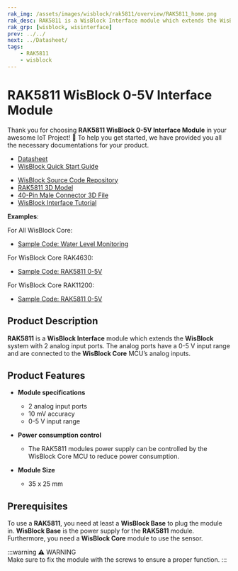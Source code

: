 ```yaml
---
rak_img: /assets/images/wisblock/rak5811/overview/RAK5811_home.png
rak_desc: RAK5811 is a WisBlock Interface module which extends the WisBlock system with 2 analog input ports. The analog ports have a 0-5V input range and are connected to the WisBlock Core MCU’s analog inputs.
rak_grp: [wisblock, wisinterface]
prev: ../../
next: ../Datasheet/
tags:
    - RAK5811
    - wisblock
---
```


# RAK5811 WisBlock 0-5V Interface Module

Thank you for choosing **RAK5811 WisBlock 0-5V Interface Module** in your awesome IoT Project! 🎉 To help you get started, we have provided you all the necessary documentations for your product.

* [Datasheet](../Datasheet/)
* <a href="../../Quickstart/" target="_blank">WisBlock Quick Start Guide</a>
<!---* [WisBlock Quick Start Guide](../../Quickstart/)-->
* [WisBlock Source Code Repository](https://github.com/RAKWireless/WisBlock/)
* [RAK5811 3D Model](https://downloads.rakwireless.com/LoRa/WisBlock/WisBlock-3D/pwb-rak5811.stp)
* [40-Pin Male Connector 3D File](https://downloads.rakwireless.com/3D_File/Accessory/WisConnector/M40S1003K6M.stp)
* [WisBlock Interface Tutorial](/Knowledge-Hub/Learn/WisBlock-IO-Tutorial/)

**Examples**:

For All WisBlock Core:
* [Sample Code: Water Level Monitoring](https://github.com/RAKWireless/WisBlock/tree/master/examples/RAK4630/solutions/Water_Level_Monitoring)

For WisBlock Core RAK4630:
* [Sample Code: RAK5811 0-5V](https://github.com/RAKWireless/WisBlock/tree/master/examples/RAK4630/IO/RAK5811_0-5V)

For WisBlock Core RAK11200:
* [Sample Code: RAK5811 0-5V](https://github.com/RAKWireless/WisBlock/tree/master/examples/RAK11200/IO/RAK5811_0-5V)

## Product Description

**RAK5811** is a **WisBlock Interface** module which extends the **WisBlock** system with 2 analog input ports. The analog ports have a 0-5&nbsp;V input range and are connected to the **WisBlock Core** MCU’s analog inputs.

## Product Features

* **Module specifications**
    * 2 analog input ports
    * 10&nbsp;mV accuracy
    * 0-5&nbsp;V input range

* **Power consumption control**
    * The RAK5811 modules power supply can be controlled by the WisBlock Core MCU to reduce power consumption.

* **Module Size**
    * 35 x 25&nbsp;mm

## Prerequisites

To use a **RAK5811**, you need at least a **WisBlock Base** to plug the module in. **WisBlock Base** is the power supply for the **RAK5811** module. Furthermore, you need a **WisBlock Core** module to use the sensor. 

:::warning ⚠️ WARNING    
Make sure to fix the module with the screws to ensure a proper function.
:::
